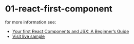 # 01-react-first-component

for more information see:
- [Your first React Components and JSX: A Beginner’s Guide](https://plentistack.com/your-first-react-components-and-jsx-a-beginners-guide/?utm_source=github&utm_medium=website&utm_campaign=blog-post)
- [Visit live sample](https://01-react-first-component.vercel.app/)


